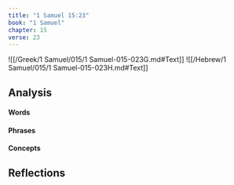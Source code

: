 ```yaml
---
title: "1 Samuel 15:23"
book: "1 Samuel"
chapter: 15
verse: 23
---
```

![[/Greek/1 Samuel/015/1 Samuel-015-023G.md#Text]]
![[/Hebrew/1 Samuel/015/1 Samuel-015-023H.md#Text]]

## Analysis

#### Words

#### Phrases

#### Concepts

## Reflections
